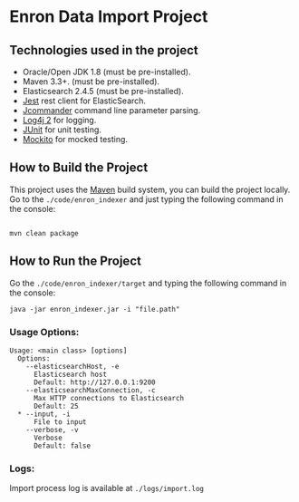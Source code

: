 # Enron Data Import Project #

## Technologies used in the project

* Oracle/Open JDK 1.8 (must be pre-installed).
* Maven 3.3+. (must be pre-installed).
* Elasticsearch 2.4.5 (must be pre-installed).
* [Jest](https://github.com/searchbox-io/Jest/) rest client for ElasticSearch.
* [Jcommander](https://github.com/cbeust/jcommander/) command line parameter parsing.
* [Log4j 2](http://logging.apache.org/log4j/) for logging.
* [JUnit](http://junit.org/junit4/) for unit testing.
* [Mockito](http://mockito.org/) for mocked testing.

## How to Build the Project

This project uses the [Maven](https://maven.apache.org/) build system, you can build the project locally. 
Go to the `./code/enron_indexer` and just typing the following command in the console:

```

mvn clean package

```

## How to Run the Project

Go the `./code/enron_indexer/target` and typing the following command in the console:

```
java -jar enron_indexer.jar -i "file.path"

```

### Usage Options:

```
Usage: <main class> [options]
  Options:
    --elasticsearchHost, -e
      Elasticsearch host
      Default: http://127.0.0.1:9200
    --elasticsearchMaxConnection, -c
      Max HTTP connections to Elasticsearch
      Default: 25
  * --input, -i
      File to input
    --verbose, -v
      Verbose
      Default: false
```

### Logs:

 Import process log is available at `./logs/import.log`